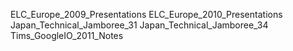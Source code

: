 ELC_Europe_2009_Presentations
ELC_Europe_2010_Presentations
Japan_Technical_Jamboree_31
Japan_Technical_Jamboree_34
Tims_GoogleIO_2011_Notes
